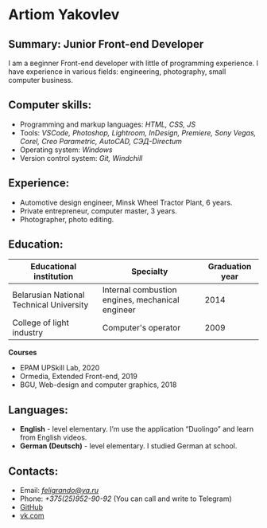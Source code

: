 # Artiom Yakovlev

## Summary: Junior Front-end Developer
I am a вeginner Front-end developer with little of programming experience.
I have experience in various fields: engineering, photography, small computer business.

## Computer skills:
* Programming and markup languages: *HTML, CSS, JS*
* Tools: *VSCode, Photoshop, Lightroom, InDesign, Premiere, Sony Vegas, Corel, Creo Parametric, AutoCAD, СЭД-Directum*
* Operating system: *Windows*
* Version control system: *Git, Windchill*

## Experience:
* Automotive design engineer, Minsk Wheel Tractor Plant, 6 years.
* Private entrepreneur, computer master, 3 years.
* Photographer, photo editing.

## Education:
Educational institution | Specialty | Graduation year
------------ | ------------- | ----
Belarusian National Technical University | Internal combustion engines, mechanical engineer | 2014
College of light industry | Computer's operator | 2009

**Courses**
* EPAM UPSkill Lab, 2020
* Ormedia, Extended Front-end, 2019
* BGU, Web-design and computer graphics, 2018

## Languages:
* **English** - level elementary. I’m use the application “Duolingo” and learn from English videos.
* **German (Deutsch)** - level elementary. I studied German at school.

## Contacts:
* Email: *feligrando@ya.ru*
* Phone: *+375(25)952-90-92* (You can call and write to Telegram)
* [GitHub](https://github.com/Felig)
* [vk.com](https://vk.com/artem_yakowlew)
